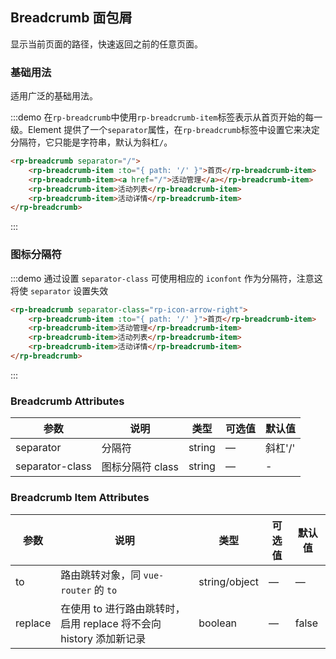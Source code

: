 ## Breadcrumb 面包屑

显示当前页面的路径，快速返回之前的任意页面。

### 基础用法

适用广泛的基础用法。

:::demo 在`rp-breadcrumb`中使用`rp-breadcrumb-item`标签表示从首页开始的每一级。Element 提供了一个`separator`属性，在`rp-breadcrumb`标签中设置它来决定分隔符，它只能是字符串，默认为斜杠`/`。

```html
<rp-breadcrumb separator="/">
    <rp-breadcrumb-item :to="{ path: '/' }">首页</rp-breadcrumb-item>
    <rp-breadcrumb-item><a href="/">活动管理</a></rp-breadcrumb-item>
    <rp-breadcrumb-item>活动列表</rp-breadcrumb-item>
    <rp-breadcrumb-item>活动详情</rp-breadcrumb-item>
</rp-breadcrumb>
```

:::

### 图标分隔符

:::demo 通过设置 `separator-class` 可使用相应的 `iconfont` 作为分隔符，注意这将使 `separator` 设置失效

```html
<rp-breadcrumb separator-class="rp-icon-arrow-right">
    <rp-breadcrumb-item :to="{ path: '/' }">首页</rp-breadcrumb-item>
    <rp-breadcrumb-item>活动管理</rp-breadcrumb-item>
    <rp-breadcrumb-item>活动列表</rp-breadcrumb-item>
    <rp-breadcrumb-item>活动详情</rp-breadcrumb-item>
</rp-breadcrumb>
```

:::

### Breadcrumb Attributes

| 参数            | 说明             | 类型   | 可选值 | 默认值  |
| --------------- | ---------------- | ------ | ------ | ------- |
| separator       | 分隔符           | string | —      | 斜杠'/' |
| separator-class | 图标分隔符 class | string | —      | -       |

### Breadcrumb Item Attributes

| 参数    | 说明                                                               | 类型          | 可选值 | 默认值 |
| ------- | ------------------------------------------------------------------ | ------------- | ------ | ------ |
| to      | 路由跳转对象，同 `vue-router` 的 `to`                              | string/object | —      | —      |
| replace | 在使用 to 进行路由跳转时，启用 replace 将不会向 history 添加新记录 | boolean       | —      | false  |
